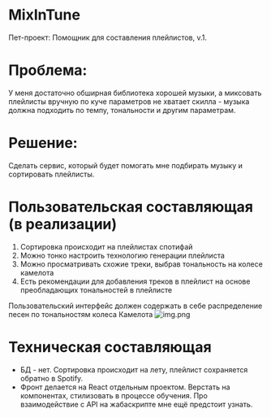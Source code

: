 # MixInTune

Пет-проект: Помощник для составления плейлистов, v.1.

# Проблема:

У меня достаточно обширная библиотека хорошей музыки, а миксовать плейлисты вручную по куче параметров не хватает скилла - музыка должна подходить по темпу, тональности и другим параметрам.

# Решение:

Сделать сервис, который будет помогать мне подбирать музыку и сортировать плейлисты.

# Пользовательская составляющая (в реализации)

1. Сортировка происходит на плейлистах спотифай
2. Можно тонко настроить технологию генерации плейлиста
3. Можно просматривать схожие треки, выбрав тональность на колесе камелота
4. Есть рекомендации для добавления треков в плейлист на основе преобладающих тональностей в плейлисте

Пользовательский интерфейс должен содержать в себе распределение песен по тональностям колеса Камелота
![img.png](static/img.png)

# Техническая составляющая

- БД - нет. Сортировка происходит на лету, плейлист сохраняется обратно в Spotify.
- Фронт делается на React отдельным проектом. Верстать на компонентах, стилизовать в процессе обучения. Про
  взаимодействие с API на жабаскрипте мне ещё предстоит узнать.
